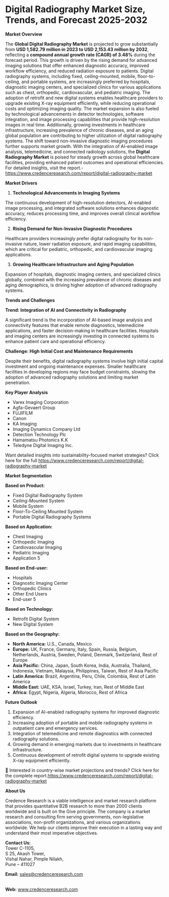 # Digital Radiography Market Size, Trends, and Forecast 2025-2032

<p><strong>Market Overview</strong></p>
<p>The <strong>Global Digital Radiography Market</strong> is projected to grow substantially from <strong>USD 1,582.79 million in 2023 to USD 2,153.43 million by 2032</strong>, reflecting a <strong>compound annual growth rate (CAGR) of 3.48%</strong> during the forecast period. This growth is driven by the rising demand for advanced imaging solutions that offer enhanced diagnostic accuracy, improved workflow efficiency, and reduced radiation exposure to patients. Digital radiography systems, including fixed, ceiling-mounted, mobile, floor-to-ceiling, and portable systems, are increasingly preferred by hospitals, diagnostic imaging centers, and specialized clinics for various applications such as chest, orthopedic, cardiovascular, and pediatric imaging. The adoption of retrofit and new digital systems enables healthcare providers to upgrade existing X-ray equipment efficiently, while reducing operational costs and optimizing imaging quality. The market expansion is also fueled by technological advancements in detector technologies, software integration, and image processing capabilities that provide high-resolution images in real time. Additionally, growing investments in healthcare infrastructure, increasing prevalence of chronic diseases, and an aging global population are contributing to higher utilization of digital radiography systems. The shift toward non-invasive diagnostic imaging procedures further supports market growth. With the integration of AI-enabled image analysis, telemedicine, and connected radiology solutions, the <strong>Digital Radiography Market</strong> is poised for steady growth across global healthcare facilities, providing enhanced patient outcomes and operational efficiencies. For detailed insights, visit the report.-<a href="https://www.credenceresearch.com/report/digital-radiography-market">https://www.credenceresearch.com/report/digital-radiography-market</a></p>
<p><strong>Market Drivers</strong></p>
<ol>
<li><strong> Technological Advancements in Imaging Systems</strong></li>
</ol>
<p>The continuous development of high-resolution detectors, AI-enabled image processing, and integrated software solutions enhances diagnostic accuracy, reduces processing time, and improves overall clinical workflow efficiency.</p>
<ol start="2">
<li><strong> Rising Demand for Non-Invasive Diagnostic Procedures</strong></li>
</ol>
<p>Healthcare providers increasingly prefer digital radiography for its non-invasive nature, lower radiation exposure, and rapid imaging capabilities, which are critical for pediatric, orthopedic, and cardiovascular imaging applications.</p>
<ol start="3">
<li><strong> Growing Healthcare Infrastructure and Aging Population</strong></li>
</ol>
<p>Expansion of hospitals, diagnostic imaging centers, and specialized clinics globally, combined with the increasing prevalence of chronic diseases and aging demographics, is driving higher adoption of advanced radiography systems.</p>
<p><strong>Trends and Challenges</strong></p>
<p><strong>Trend: Integration of AI and Connectivity in Radiography</strong></p>
<p>A significant trend is the incorporation of AI-based image analysis and connectivity features that enable remote diagnostics, telemedicine applications, and faster decision-making in healthcare facilities. Hospitals and imaging centers are increasingly investing in connected systems to enhance patient care and operational efficiency.</p>
<p><strong>Challenge: High Initial Cost and Maintenance Requirements</strong></p>
<p>Despite their benefits, digital radiography systems involve high initial capital investment and ongoing maintenance expenses. Smaller healthcare facilities in developing regions may face budget constraints, slowing the adoption of advanced radiography solutions and limiting market penetration.</p>
<p><strong>Key Player Analysis</strong></p>
<ul>
<li>Varex Imaging Corporation</li>
<li>Agfa-Gevaert Group</li>
<li>FUJIFILM</li>
<li>Canon</li>
<li>KA Imaging</li>
<li>Imaging Dynamics Company Ltd</li>
<li>Detection Technology Plc</li>
<li>Hamamatsu Photonics K.K</li>
<li>Teledyne Digital Imaging Inc.</li>
</ul>
<p>Want detailed insights into sustainability-focused market strategies? Click here for the full <a href="https://www.credenceresearch.com/report/digital-radiography-market">https://www.credenceresearch.com/report/digital-radiography-market</a></p>
<p><strong>Market Segmentation</strong></p>
<p><strong>Based on Product:</strong></p>
<ul>
<li>Fixed Digital Radiography System</li>
<li>Ceiling-Mounted System</li>
<li>Mobile System</li>
<li>Floor-To-Ceiling Mounted System</li>
<li>Portable Digital Radiography Systems</li>
</ul>
<p><strong>Based on Application:</strong></p>
<ul>
<li>Chest Imaging</li>
<li>Orthopedic Imaging</li>
<li>Cardiovascular Imaging</li>
<li>Pediatric Imaging</li>
<li>Application 5</li>
</ul>
<p><strong>Based on End-user:</strong></p>
<ul>
<li>Hospitals</li>
<li>Diagnostic Imaging Center</li>
<li>Orthopedic Clinics</li>
<li>Other End Users</li>
<li>End-user 5</li>
</ul>
<p><strong>Based on Technology:</strong></p>
<ul>
<li>Retrofit Digital System</li>
<li>New Digital System</li>
</ul>
<p><strong>Based on the Geography:</strong></p>
<ul>
<li><strong>North America:</strong> U.S., Canada, Mexico</li>
<li><strong>Europe:</strong> UK, France, Germany, Italy, Spain, Russia, Belgium, Netherlands, Austria, Sweden, Poland, Denmark, Switzerland, Rest of Europe</li>
<li><strong>Asia Pacific:</strong> China, Japan, South Korea, India, Australia, Thailand, Indonesia, Vietnam, Malaysia, Philippines, Taiwan, Rest of Asia Pacific</li>
<li><strong>Latin America:</strong> Brazil, Argentina, Peru, Chile, Colombia, Rest of Latin America</li>
<li><strong>Middle East:</strong> UAE, KSA, Israel, Turkey, Iran, Rest of Middle East</li>
<li><strong>Africa:</strong> Egypt, Nigeria, Algeria, Morocco, Rest of Africa</li>
</ul>
<p><strong>Future Outlook</strong></p>
<ol>
<li>Expansion of AI-enabled radiography systems for improved diagnostic efficiency.</li>
<li>Increasing adoption of portable and mobile radiography systems in outpatient care and emergency services.</li>
<li>Integration of telemedicine and remote diagnostics with connected radiography solutions.</li>
<li>Growing demand in emerging markets due to investments in healthcare infrastructure.</li>
<li>Continuous development of retrofit digital systems to upgrade existing X-ray equipment efficiently.</li>
</ol>
<p>📌 Interested in country-wise market projections and trends? Click here for the complete report.<a href="https://www.credenceresearch.com/report/digital-radiography-market">https://www.credenceresearch.com/report/digital-radiography-market</a></p>
<p><strong>About Us</strong></p>
<p>Credence Research is a viable intelligence and market research platform that provides quantitative B2B research to more than 2000 clients worldwide and is built on the Give principle. The company is a market research and consulting firm serving governments, non-legislative associations, non-profit organizations, and various organizations worldwide. We help our clients improve their execution in a lasting way and understand their most imperative objectives.</p>
<p><strong>Contact Us:</strong><br /> Tower C-1105,<br /> S 25, Akash Tower,<br /> Vishal Nahar, Pimple Nilakh,<br /> Pune &ndash; 411027</p>
<p><strong>Email:</strong> <a href="mailto:sales@credenceresearch.com">sales@credenceresearch.com</a></p>
<p><br /> <strong>Web:</strong> <a href="http://www.credenceresearch.com">www.credenceresearch.com</a></p>
